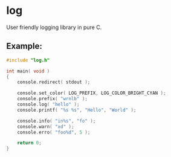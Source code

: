 # log
User friendly logging library in pure C.

## Example:
```c
#include "log.h"

int main( void )
{
    console.redirect( stdout );

    console.set_color( LOG_PREFIX, LOG_COLOR_BRIGHT_CYAN );
    console.prefix( "wrnlb" );
    console.log( "hello" );
    console.printf( "%s %s", "Hello", "World" );

    console.info( "in%s", "fo" );
    console.warn( "xd" );
    console.erro( "foo%d", 5 );

    return 0;
}
```
